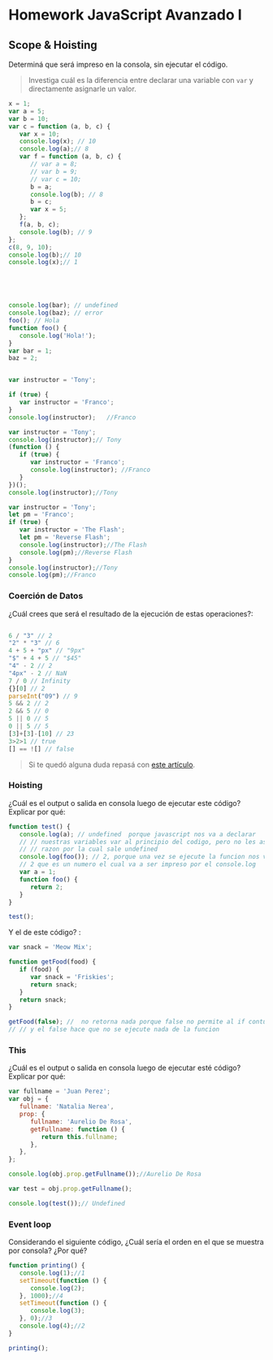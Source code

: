 # Homework JavaScript Avanzado I

## Scope & Hoisting

Determiná que será impreso en la consola, sin ejecutar el código.

> Investiga cuál es la diferencia entre declarar una variable con `var` y directamente asignarle un valor.

```javascript
x = 1;
var a = 5;
var b = 10;
var c = function (a, b, c) {
   var x = 10;
   console.log(x); // 10
   console.log(a);// 8
   var f = function (a, b, c) {
      // var a = 8;
      // var b = 9;
      // var c = 10;
      b = a;
      console.log(b); // 8
      b = c;
      var x = 5;
   };
   f(a, b, c);
   console.log(b); // 9
};
c(8, 9, 10);
console.log(b);// 10
console.log(x);// 1

```




```javascript




console.log(bar); // undefined
console.log(baz); // error
foo(); // Hola
function foo() {
   console.log('Hola!');
}
var bar = 1;
baz = 2;
```

```javascript

var instructor = 'Tony';

if (true) {
   var instructor = 'Franco';
}
console.log(instructor);   //Franco

```

```javascript
var instructor = 'Tony';
console.log(instructor);// Tony
(function () {
   if (true) {
      var instructor = 'Franco';
      console.log(instructor); //Franco
   }
})();
console.log(instructor);//Tony
```

```javascript
var instructor = 'Tony';
let pm = 'Franco';
if (true) {
   var instructor = 'The Flash';
   let pm = 'Reverse Flash';
   console.log(instructor);//The Flash
   console.log(pm);//Reverse Flash
}
console.log(instructor);//Tony
console.log(pm);//Franco
```

### Coerción de Datos

¿Cuál crees que será el resultado de la ejecución de estas operaciones?:

```javascript

6 / "3" // 2
"2" * "3" // 6
4 + 5 + "px" // "9px"
"$" + 4 + 5 // "$45"
"4" - 2 // 2
"4px" - 2 // NaN  
7 / 0 // Infinity
{}[0] // 2
parseInt("09") // 9
5 && 2 // 2
2 && 5 // 0
5 || 0 // 5
0 || 5 // 5 
[3]+[3]-[10] // 23
3>2>1 // true
[] == ![] // false
```

> Si te quedó alguna duda repasá con [este artículo](http://javascript.info/tutorial/object-conversion).

### Hoisting

¿Cuál es el output o salida en consola luego de ejecutar este código? Explicar por qué:

```javascript
function test() {
   console.log(a); // undefined  porque javascript nos va a declarar
   // // nuestras variables var al principio del codigo, pero no les asigna un valor
   // // razon por la cual sale undefined
   console.log(foo()); // 2, porque una vez se ejecute la funcion nos va a retornar
   // 2 que es un numero el cual va a ser impreso por el console.log
   var a = 1;
   function foo() {
      return 2;
   }
}

test();
```

Y el de este código? :

```javascript
var snack = 'Meow Mix';

function getFood(food) {
   if (food) {
      var snack = 'Friskies';
      return snack;
   }
   return snack;
}

getFood(false); //  no retorna nada porque false no permite al if contuniar
// // y el false hace que no se ejecute nada de la funcion 
```

### This

¿Cuál es el output o salida en consola luego de ejecutar esté código? Explicar por qué:

```javascript
var fullname = 'Juan Perez';
var obj = {
   fullname: 'Natalia Nerea',
   prop: {
      fullname: 'Aurelio De Rosa',
      getFullname: function () {
         return this.fullname; 
      },
   },
};

console.log(obj.prop.getFullname());//Aurelio De Rosa

var test = obj.prop.getFullname();

console.log(test());// Undefined 
```

### Event loop

Considerando el siguiente código, ¿Cuál sería el orden en el que se muestra por consola? ¿Por qué?

```javascript
function printing() {
   console.log(1);//1
   setTimeout(function () {
      console.log(2);
   }, 1000);//4
   setTimeout(function () {
      console.log(3);
   }, 0);//3
   console.log(4);//2
}

printing();
```
